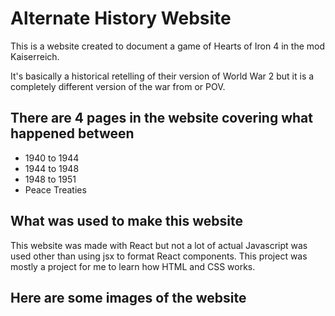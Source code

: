 # Alternate History Website

This is a website created to document a game of Hearts of Iron 4 in the mod Kaiserreich.

It's basically a historical retelling of their version of World War 2 but it is a completely different version of the war from or POV.

## There are 4 pages in the website covering what happened between
- 1940 to 1944
- 1944 to 1948
- 1948 to 1951
- Peace Treaties

## What was used to make this website
This website was made with React but not a lot of actual Javascript was used other than using jsx to format React components. This project was mostly a project for me to learn how HTML and CSS works.

## Here are some images of the website
